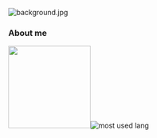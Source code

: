 ![background.jpg](https://youke1.picui.cn/s1/2025/09/07/68bd309400d93.jpg)
### About me
<img src="https://github-readme-stats.vercel.app/api?username=Ember-Moth&layout=compact&theme=calm&hide_border=true&hide=issues&show_icons=true" height="165"/><img alt="most used lang" src="https://github-readme-stats.vercel.app/api/top-langs/?username=Ember-Moth&layout=compact&theme=calm&hide_border=true&langs_count=6&exclude_repo=bspart,uooc-plz-dont-pause&card_width=323"/>
<!--
**KotoriK/KotoriK** is a ✨ _special_ ✨ repository because its `README.md` (this file) appears on your GitHub profile.
Here are some ideas to get you started:

- 🔭 I’m currently working on ...
- 🌱 I’m currently learning ...
- 👯 I’m looking to collaborate on ...
- 🤔 I’m looking for help with ...
- 💬 Ask me about ...
- 📫 How to reach me: ...
- 😄 Pronouns: ...
- ⚡ Fun fact: ...
-->
